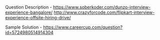 
Question Description - https://www.soberkoder.com/dunzo-interview-experience-bangalore/
http://www.crazyforcode.com/flipkart-interview-experience-offsite-hiring-drive/


Sample Solution - https://www.careercup.com/question?id=5724980514914304
